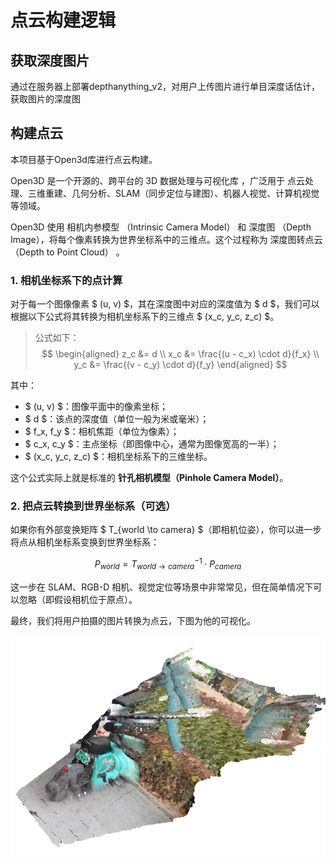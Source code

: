 # 点云构建逻辑

## 获取深度图片

通过在服务器上部署depthanything_v2，对用户上传图片进行单目深度话估计，获取图片的深度图

## 构建点云

本项目基于Open3d库进行点云构建。

Open3D 是一个开源的、跨平台的 3D 数据处理与可视化库 ，广泛用于 点云处理、三维重建、几何分析、SLAM（同步定位与建图）、机器人视觉、计算机视觉 等领域。

Open3D 使用 相机内参模型 （Intrinsic Camera Model） 和 深度图 （Depth Image），将每个像素转换为世界坐标系中的三维点。这个过程称为 深度图转点云（Depth to Point Cloud） 。

### 1. **相机坐标系下的点计算**

对于每一个图像像素 $ (u, v) $，其在深度图中对应的深度值为 $ d $，我们可以根据以下公式将其转换为相机坐标系下的三维点 $ (x_c, y_c, z_c) $。

> 公式如下：
$$
\begin{aligned}
z_c &= d \\
x_c &= \frac{(u - c_x) \cdot d}{f_x} \\
y_c &= \frac{(v - c_y) \cdot d}{f_y}
\end{aligned}
$$

其中：

- $ (u, v) $：图像平面中的像素坐标；
- $ d $：该点的深度值（单位一般为米或毫米）；
- $ f_x, f_y $：相机焦距（单位为像素）；
- $ c_x, c_y $：主点坐标（即图像中心，通常为图像宽高的一半）；
- $ (x_c, y_c, z_c) $：相机坐标系下的三维坐标。

这个公式实际上就是标准的 **针孔相机模型（Pinhole Camera Model）**。


### 2. **把点云转换到世界坐标系（可选）**

如果你有外部变换矩阵 $ T_{world \to camera} $（即相机位姿），你可以进一步将点从相机坐标系变换到世界坐标系：

$$
P_{world} = T_{world \to camera}^{-1} \cdot P_{camera}
$$

这一步在 SLAM、RGB-D 相机、视觉定位等场景中非常常见，但在简单情况下可以忽略（即假设相机位于原点）。


最终，我们将用户拍摄的图片转换为点云，下图为他的可视化。

![point_cloud](../4_appendices/figures/point_cloud.jpg)
